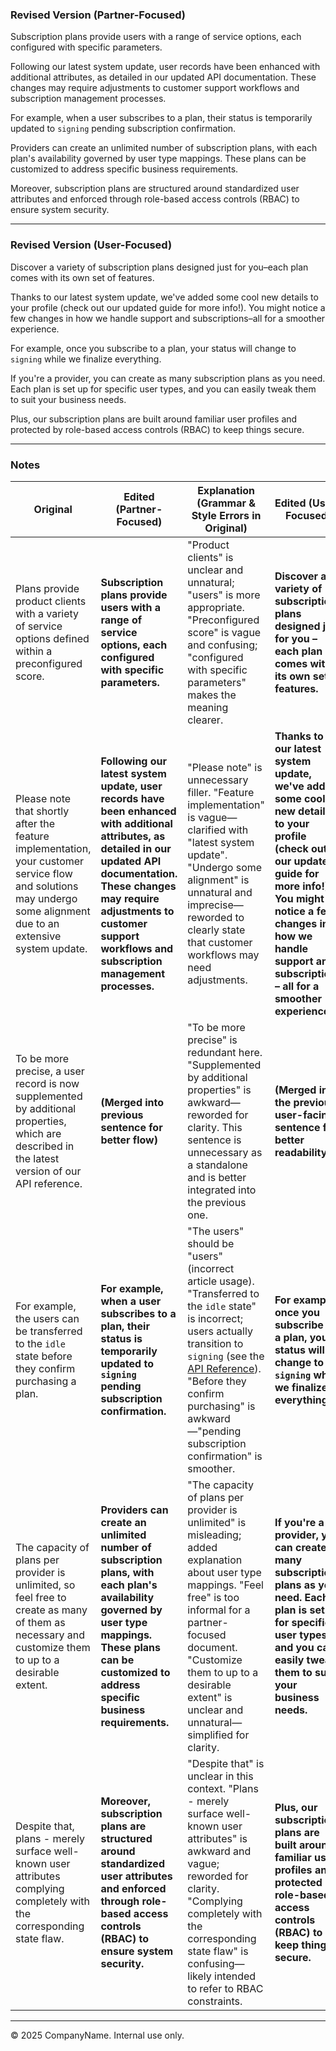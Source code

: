 

### Revised Version (Partner-Focused)

Subscription plans provide users with a range of service options, each configured with specific parameters.

Following our latest system update, user records have been enhanced with additional attributes, as detailed in our updated API documentation. These changes may require adjustments to customer support workflows and subscription management processes.

For example, when a user subscribes to a plan, their status is temporarily updated to `signing` pending subscription confirmation.

Providers can create an unlimited number of subscription plans, with each plan's availability governed by user type mappings. These plans can be customized to address specific business requirements.

Moreover, subscription plans are structured around standardized user attributes and enforced through role-based access controls (RBAC) to ensure system security.

---

### Revised Version (User-Focused)

Discover a variety of subscription plans designed just for you–each plan comes with its own set of features.

Thanks to our latest system update, we've added some cool new details to your profile (check out our updated guide for more info!). You might notice a few changes in how we handle support and subscriptions–all for a smoother experience.

For example, once you subscribe to a plan, your status will change to `signing` while we finalize everything.

If you're a provider, you can create as many subscription plans as you need. Each plan is set up for specific user types, and you can easily tweak them to suit your business needs.

Plus, our subscription plans are built around familiar user profiles and protected by role-based access controls (RBAC) to keep things secure.

---

### Notes

| **Original** | **Edited (Partner-Focused)** | **Explanation (Grammar & Style Errors in Original)** | **Edited (User-Focused)** | **Explanation (User-Friendly Adjustments)** |
|--------------|-----------------------------|----------------------------------------------------|--------------------------|--------------------------------------------|
| Plans provide product clients with a variety of service options defined within a preconfigured score. | **Subscription plans provide users with a range of service options, each configured with specific parameters.** | "Product clients" is unclear and unnatural; "users" is more appropriate. "Preconfigured score" is vague and confusing; "configured with specific parameters" makes the meaning clearer. | **Discover a variety of subscription plans designed just for you – each plan comes with its own set of features.** | Uses "discover" to engage the user. Simplifies technical phrasing into a friendlier, more inviting message. |
| Please note that shortly after the feature implementation, your customer service flow and solutions may undergo some alignment due to an extensive system update. | **Following our latest system update, user records have been enhanced with additional attributes, as detailed in our updated API documentation. These changes may require adjustments to customer support workflows and subscription management processes.** | "Please note" is unnecessary filler. "Feature implementation" is vague—clarified with "latest system update". "Undergo some alignment" is unnatural and imprecise—reworded to clearly state that customer workflows may need adjustments. | **Thanks to our latest system update, we've added some cool new details to your profile (check out our updated guide for more info!). You might notice a few changes in how we handle support and subscriptions – all for a smoother experience.** | Casual, engaging tone. Directly addresses the user with "we've added" and "you might notice" to make the update feel beneficial. |
| To be more precise, a user record is now supplemented by additional properties, which are described in the latest version of our API reference. | **(Merged into previous sentence for better flow)** | "To be more precise" is redundant here. "Supplemented by additional properties" is awkward—reworded for clarity. This sentence is unnecessary as a standalone and is better integrated into the previous one. | **(Merged into the previous user-facing sentence for better readability.)** | Removed redundancy and merged into a more natural, flowing explanation. |
| For example, the users can be transferred to the `idle` state before they confirm purchasing a plan. | **For example, when a user subscribes to a plan, their status is temporarily updated to `signing` pending subscription confirmation.** | "The users" should be "users" (incorrect article usage). "Transferred to the `idle` state" is incorrect; users actually transition to `signing` (see the [API Reference](../task2/index.md)). "Before they confirm purchasing" is awkward—"pending subscription confirmation" is smoother. | **For example, once you subscribe to a plan, your status will change to `signing` while we finalize everything.** | Conversational tone using "once you subscribe" and "we finalize everything" for clarity and engagement. |
| The capacity of plans per provider is unlimited, so feel free to create as many of them as necessary and customize them to up to a desirable extent. | **Providers can create an unlimited number of subscription plans, with each plan's availability governed by user type mappings. These plans can be customized to address specific business requirements.** | "The capacity of plans per provider is unlimited" is misleading; added explanation about user type mappings. "Feel free" is too informal for a partner-focused document. "Customize them to up to a desirable extent" is unclear and unnatural—simplified for clarity. | **If you're a provider, you can create as many subscription plans as you need. Each plan is set up for specific user types, and you can easily tweak them to suit your business needs.** | Uses "If you're a provider" for direct user engagement. "Easily tweak them" makes customization sound approachable and user-friendly. |
| Despite that, plans - merely surface well-known user attributes complying completely with the corresponding state flaw. | **Moreover, subscription plans are structured around standardized user attributes and enforced through role-based access controls (RBAC) to ensure system security.** | "Despite that" is unclear in this context. "Plans - merely surface well-known user attributes" is awkward and vague; reworded for clarity. "Complying completely with the corresponding state flaw" is confusing—likely intended to refer to RBAC constraints. | **Plus, our subscription plans are built around familiar user profiles and protected by role-based access controls (RBAC) to keep things secure.** | Uses "Plus, our subscription plans" to sound more approachable. Keeps security emphasis while making it more user-friendly. |


---

© 2025 CompanyName. Internal use only.
